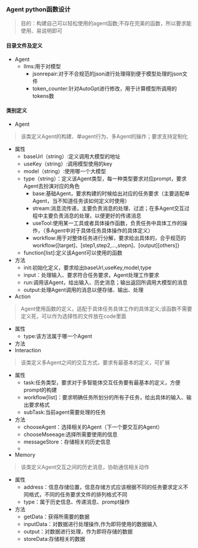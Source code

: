 ### Agent python函数设计
> 目的：构建自己可以轻松使用的agent函数;不存在完美的函数，所以要求能使用、易说明即可


#### 目录文件及定义
+ Agent
  + llms:用于对模型
    + jsonrepair:对于不合规范的json进行处理得到便于模型处理的json文件
    + token_counter:针对AutoGpt进行修改，用于计算模型所调用的tokens数

#### 类别定义
+ Agent
> 该类定义Agent的构建、单agent行为、多Agent的操作；要求支持定制化
  + 属性
    + baseUrl（string）:定义调用大模型的地址
    + useKey（string）:调用模型使用的key
    + model（string）:使用哪一个大模型
    + type（string）：定义该Agent类型，每一种类型要求对应prompt，要求Agent去扮演对应的角色
      + base:基础Agent，要求构建的时候给出对应的任务要求（主要适配单Agent，当不知道任务该如何定义时使用）
      + stream:消息流传递，主要负责消息的处理、过滤；在多Agent交互过程中主要负责消息的处理，以便更好的传递消息
      + useTool:使用某一工具或者具体操作函数，负责任务中具体工作的操作，（多Agent中对于具体任务具体操作的具体定义）
      + workflow:用于对整体任务进行分解，要求给出具体的，合乎规范的workflow{[target]、[step1,step2,...,stepn]、[output][others]}
    + function[list]:定义该Agent可以使用的函数
  + 方法
    + init:初始化定义，要求给出baseUrl,useKey,model,type
    + input：处理输入、要求符合任务要求，Agent处理工作要求
    + run:调用该Agent，给出输入、历史消息；输出返回所调用大模型的消息
    + output:处理Agent调用的消息以便存储、输出、处理
+ Action
> Agent使用函数的定义，适配于具体任务具体工作的具体定义;该函数不需要定义死，可以作为选择性的文件放在code里面
  + 属性
    + type:该方法属于哪一个Agent
  + 方法
+ Interaction
> 该类定义多Agent之间的交互方式，要求有最基本的定义，可扩展
  + 属性
    + task:任务类型，要求对于多智能体交互任务要有最基本的定义，方便prompt的构建
    + workflow[list]：要求明确任务所划分的所有子任务，给出具体的输入、输出要求格式
    + subTask:当前agent需要处理的任务
  + 方法
    + chooseAgent：选择相关的Agent（下一个要交互的Agent）
    + chooseMseeage:选择所需要使用的信息
    + messageStore：存储相关的历史信息
    + 
+ Memory
> 该类定义Agent交互之间的历史消息，协助通信相关动作
  + 属性
    + address：信息存储位置，信息存储方式应该根据不同的任务要求定义不同格式，不同的任务要求文件的排列格式不同
    + type：属于历史信息、传递消息、prompt操作
  + 方法
    + getData：获得所需要的数据
    + inputData：对数据进行处理操作,作为即将使用的数据输入
    + output：对数据进行处理，作为即将存储的数据
    + storeData:存储相关的数据